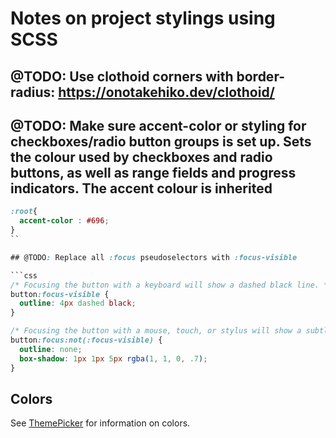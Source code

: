 # Notes on project stylings using SCSS

## @TODO: Use clothoid corners with border-radius: https://onotakehiko.dev/clothoid/

## @TODO: Make sure accent-color or styling for checkboxes/radio button groups is set up. Sets the colour used by checkboxes and radio buttons, as well as range fields and progress indicators. The accent colour is inherited

```scss
:root{
  accent-color : #696;
}
``

## @TODO: Replace all :focus pseudoselectors with :focus-visible

```css
/* Focusing the button with a keyboard will show a dashed black line. */
button:focus-visible {
  outline: 4px dashed black;
}

/* Focusing the button with a mouse, touch, or stylus will show a subtle drop shadow. */
button:focus:not(:focus-visible) {
  outline: none;
  box-shadow: 1px 1px 5px rgba(1, 1, 0, .7);
}
```

## Colors

See [ThemePicker](../script/modules/themepicker/README.md) for information on colors.
